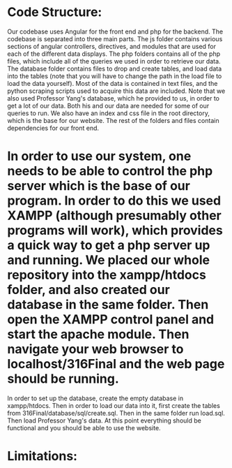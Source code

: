 # Code Structure: 

Our codebase uses Angular for the front end and php for the backend. The codebase is separated into three main parts. 
The js folder contains various sections of angular controllers, directives, and modules that are used for each of the different data displays.
The php folders contains all of the php files, which include all of the queries we used in order to retrieve our data.
The database folder contains files to drop and create tables, and load data into the tables (note that you will have to change the path in the load file to load the data yourself). Most of the data is contained in text files, and the python scraping scripts used to acquire this data are included.
Note that we also used Professor Yang's database, which he provided to us, in order to get a lot of our data. Both his and our data are needed for some of our queries to run.
We also have an index and css file in the root directory, which is the base for our website.
The rest of the folders and files contain dependencies for our front end.

# In order to use our system, one needs to be able to control the php server which is the base of our program. In order to do this we used XAMPP (although presumably other programs will work), which provides a quick way to get a php server up and running. We placed our whole repository into the xampp/htdocs folder, and also created our database in the same folder. Then open the XAMPP control panel and start the apache module. Then navigate your web browser to localhost/316Final and the web page should be running.
In order to set up the database, create the empty database in xampp/htdocs. Then in order to load our data into it, first create the tables from 316Final/database/sql/create.sql. Then in the same folder run load.sql. Then load Professor Yang's data. At this point everything should be functional and you should be able to use the website.

# Limitations:
